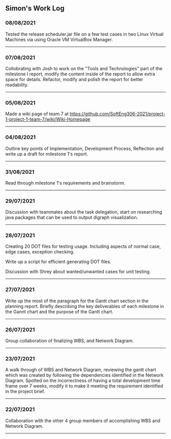## Simon's Work Log

### 08/08/2021
Tested the release scheduler.jar file on a few test cases in two Linux Virtual Machines via using Oracle VM VirtualBox Manager.

---

### 07/08/2021
Collobrating with Josh to work on the "Tools and Technologies" part of the milestone I report, modify the content inside of the report to allow extra space for details. Refactor, modify and polish the report for better readability.

---

### 05/08/2021
Made a wiki page of team 7 at https://github.com/SoftEng306-2021/project-1-project-1-team-7/wiki/Wiki-Homepage

---

### 04/08/2021
Outline key points of Implementation, Development Process, Reflection and write up a draft for milestone 1's report.

---

### 31/08/2021
Read through milestone 1's requirements and brainstorm.

---

### 29/07/2021

Discussion with teammates about the task delegation, start on researching java packages that can be used to output digraph visualization.

---

### 28/07/2021

Creating 20 DOT files for testing usage. Including aspects of normal case, edge cases, exception checking.

Write up a script for efficient generating DOT files.

Discussion with Shrey about wanted/unwanted cases for unit testing.

---

### 27/07/2021

Write up the most of the paragraph for the Gantt chart section in the planning report. Briefly describing the key deliverables of each milestone in the Gannt chart and the purpose of the Gantt chart.

---

### 26/07/2021

Group collaboration of finalizing WBS, and Network Diagram.

---

### 23/07/2021

A walk through of WBS and Network Diagram, reviewing the gantt chart which was created by following the dependencies identified in the Network Diagram. Spotted on the incorrectness of having a total development time frame over 7 weeks, modify it to make it meeting the requirement identified in the project brief.

---

### 22/07/2021

Collaboration with the other 4 group members of accomplishing WBS and Network Diagram.

---
